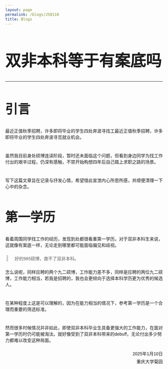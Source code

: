 ```yaml
---
layout: page
permalink: /blogs/250110
title: Blogs
---
```


<style>
  /* 定义两种字体 */
  @font-face {
    font-family: 'TitleFont';  /* 标题字体 */
    src: url('/assets/fonts/SMILEYSANS.TTF') format('truetype');
  }

  @font-face {
    font-family: 'BodyFont';  /* 正文字体 */
    src: url('/assets/fonts/DENG.TTF') format('truetype');
  }

  

  /* 正文字体设置 */
  body {
    font-family: 'BodyFont', sans-serif;  /* 正文使用BodyFont */
  }
  p {
    font-family: 'BodyFont', sans-serif;  /* 正文使用BodyFont */
    margin-top: 15px;  /* 设置段落顶部间距，例如15px */
    margin-bottom: 23px;  /* 设置段落底部间距，例如15px */
    }
  h1 {
    font-size:50px;
  }
  h2 {
    font-size:40px;
  }
    
/* 设置 blockquote 和 q 的字体 */
  blockquote {font-weight: normal;
    font-family: 'TitleFont', sans-serif;  /* 引用使用BodyFont */
    /* font-style: italic;  设置引用的字体样式为斜体 */
    border-left: 5px solid #ccc;  /* 添加左边框以突出显示引用 */
    margin: 0em 0.3em;  /* 设置引用的上下外边距 */
    padding: 0.01px 1.5em;  /* 设置引用的内边距 */
  }

  q {
    font-family: 'TitleFont', sans-serif;  /* 短引用使用BodyFont */
    quotes: "“" "”" "‘" "’";  /* 设置引号样式 */
  }
</style>


# 双非本科等于有案底吗

---
## 引言

最近正值秋季招聘，许多即将毕业的学生四处奔波寻找工最近正值秋季招聘，许多即将毕业的学生四处奔波寻觅就业机会。

<br>虽然我目前身处硕博连读阶段，暂时还未面临这个问题，但看到身边同学为找工作付出的艰辛过程，仍深有感触，不禁开始构想四年后自己踏上求职之路的场景。

<br>写下这篇文章旨在记录与抒发心情，希望借此宣泄内心所思所感，并顺便清理一下心中的杂念。

## 第一学历

看着周围同学找工作的经历，发现到处都很看重第一学历。对于双非本科生来说，这就像有案底一样，无论走到哪里都可能面临偏见和歧视。

> 好的985硕博，救不了双非本科。

怎么说呢，同样应聘的两个九二硕博，工作能力差不多，同样是应聘的两位九二硕博，工作能力相当，若我是招聘的，我也会更倾向于选择本科学历更为优秀的候选人。

<br>在某种程度上这是可以理解的，因为在能力相当的情况下，参考第一学历是一个合理而重要的筛选标准。

<br>然而很多时候情况并非如此，即使双非本科毕业生具备更强大的工作能力，在面对第一学历时仍可能被淘汰。就好像受到了双非本科带来的debuff，无论付出多少努力都难以改变这种局面。


<div style="text-align: right;">
  <!-- 插入名字图片 -->
  <!-- <img src="https://wujie3375.github.io\blogs\images\sign.png" alt="名字" style="width: 75px; vertical-align: middle;"> -->
  
  <!-- 日期和地点 -->
  <p style="margin: 5px 0;">2025年1月10日</p>
  <p style="margin: 5px 0;">重庆大学菊园</p>
</div>